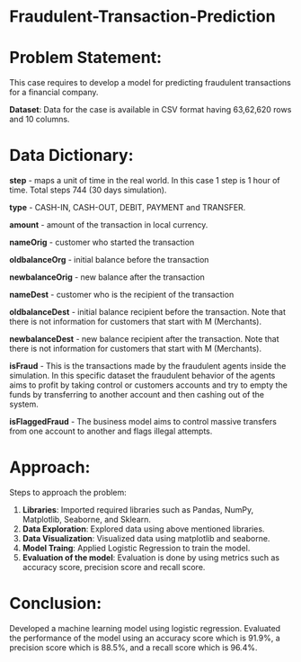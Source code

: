 # Fraudulent-Transaction-Prediction
# Problem Statement: 
This case requires to develop a model for predicting fraudulent transactions for a financial company. 

**Dataset**: Data for the case is available in CSV format having 63,62,620 rows and 10 columns.

# Data Dictionary:

**step** - maps a unit of time in the real world. In this case 1 step is 1 hour of time. Total steps 744 (30 days simulation).

**type** - CASH-IN, CASH-OUT, DEBIT, PAYMENT and TRANSFER.

**amount** - amount of the transaction in local currency.

**nameOrig** - customer who started the transaction

**oldbalanceOrg** - initial balance before the transaction

**newbalanceOrig** - new balance after the transaction

**nameDest** - customer who is the recipient of the transaction

**oldbalanceDest** - initial balance recipient before the transaction. Note that there is not information for customers that start with M (Merchants).

**newbalanceDest** - new balance recipient after the transaction. Note that there is not information for customers that start with M (Merchants).

**isFraud** - This is the transactions made by the fraudulent agents inside the simulation. In this specific dataset the fraudulent behavior of the agents aims to profit by taking control or customers accounts and try to empty the funds by transferring to another account and then cashing out of the system.

**isFlaggedFraud** - The business model aims to control massive transfers from one account to another and flags illegal attempts.

# Approach:
Steps to approach the problem:

1. **Libraries**: Imported required libraries such as Pandas, NumPy, Matplotlib, Seaborne, and Sklearn.
2. **Data Exploration**: Explored data using above mentioned libraries.
3. **Data Visualization**: Visualized data using matplotlib and seaborne.
4. **Model Traing**: Applied Logistic Regression to train the model.
5. **Evaluation of the model**: Evaluation is done by using metrics such as accuracy score, precision score and recall score.

# Conclusion:
Developed a machine learning model using logistic regression. Evaluated the performance of the model using an accuracy score which is 91.9%, a precision score which is 88.5%, and a recall score which is 96.4%.

